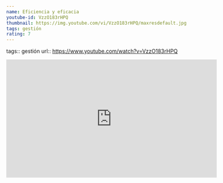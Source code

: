 ```yaml
---
name: Eficiencia y eficacia
youtube-id: VzzO183rHPQ
thumbnail: https://img.youtube.com/vi/VzzO183rHPQ/maxresdefault.jpg
tags: gestión
rating: 7
---
```

tags:: gestión
url:: https://www.youtube.com/watch?v=VzzO183rHPQ

<iframe width='560' height='315' src='https://www.youtube.com/embed/VzzO183rHPQ' title='YouTube video player' frameborder='0' allow='accelerometer; autoplay; clipboard-write; encrypted-media; gyroscope; picture-in-picture; web-share' allowfullscreen></iframe>


